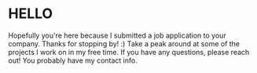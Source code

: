 # HELLO
Hopefully you're here because I submitted a job application to your company. Thanks for stopping by! :) Take a peak around at some of the projects I work on in my free time. If you have any questions, please reach out! You probably have my contact info.
